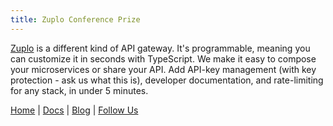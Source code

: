 ```yaml
---
title: Zuplo Conference Prize
---
```


[Zuplo](https://zuplo.com) is a different kind of API gateway. It's programmable, meaning you can customize it in seconds with TypeScript. We make it easy to compose your microservices or share your API. Add API-key management (with key protection - ask us what this is), developer documentation, and rate-limiting for any stack, in under 5 minutes.

[Home](https://zuplo.com) | [Docs](/docs) | [Blog](/blog) | [Follow Us](https://twitter.com/zuplo)
